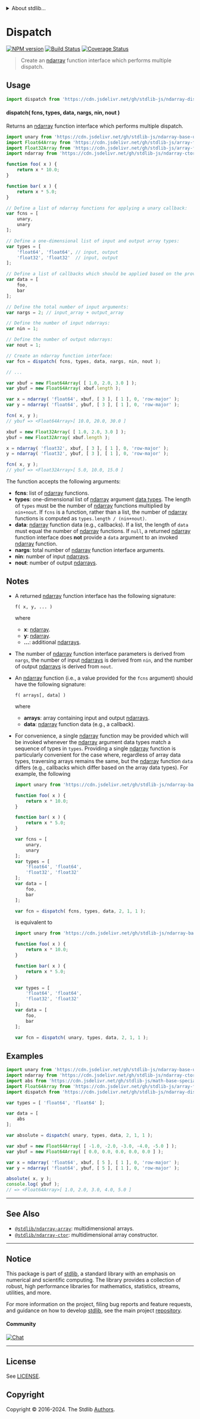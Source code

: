 <!--

@license Apache-2.0

Copyright (c) 2021 The Stdlib Authors.

Licensed under the Apache License, Version 2.0 (the "License");
you may not use this file except in compliance with the License.
You may obtain a copy of the License at

   http://www.apache.org/licenses/LICENSE-2.0

Unless required by applicable law or agreed to in writing, software
distributed under the License is distributed on an "AS IS" BASIS,
WITHOUT WARRANTIES OR CONDITIONS OF ANY KIND, either express or implied.
See the License for the specific language governing permissions and
limitations under the License.

-->


<details>
  <summary>
    About stdlib...
  </summary>
  <p>We believe in a future in which the web is a preferred environment for numerical computation. To help realize this future, we've built stdlib. stdlib is a standard library, with an emphasis on numerical and scientific computation, written in JavaScript (and C) for execution in browsers and in Node.js.</p>
  <p>The library is fully decomposable, being architected in such a way that you can swap out and mix and match APIs and functionality to cater to your exact preferences and use cases.</p>
  <p>When you use stdlib, you can be absolutely certain that you are using the most thorough, rigorous, well-written, studied, documented, tested, measured, and high-quality code out there.</p>
  <p>To join us in bringing numerical computing to the web, get started by checking us out on <a href="https://github.com/stdlib-js/stdlib">GitHub</a>, and please consider <a href="https://opencollective.com/stdlib">financially supporting stdlib</a>. We greatly appreciate your continued support!</p>
</details>

# Dispatch

[![NPM version][npm-image]][npm-url] [![Build Status][test-image]][test-url] [![Coverage Status][coverage-image]][coverage-url] <!-- [![dependencies][dependencies-image]][dependencies-url] -->

> Create an [ndarray][@stdlib/ndarray/ctor] function interface which performs multiple dispatch.

<section class="intro">

</section>

<!-- /.intro -->



<section class="usage">

## Usage

```javascript
import dispatch from 'https://cdn.jsdelivr.net/gh/stdlib-js/ndarray-dispatch@v0.2.0-deno/mod.js';
```

#### dispatch( fcns, types, data, nargs, nin, nout )

Returns an [ndarray][@stdlib/ndarray/ctor] function interface which performs multiple dispatch.

<!-- eslint-disable array-element-newline -->

```javascript
import unary from 'https://cdn.jsdelivr.net/gh/stdlib-js/ndarray-base-unary@deno/mod.js';
import Float64Array from 'https://cdn.jsdelivr.net/gh/stdlib-js/array-float64@deno/mod.js';
import Float32Array from 'https://cdn.jsdelivr.net/gh/stdlib-js/array-float32@deno/mod.js';
import ndarray from 'https://cdn.jsdelivr.net/gh/stdlib-js/ndarray-ctor@deno/mod.js';

function foo( x ) {
    return x * 10.0;
}

function bar( x ) {
    return x * 5.0;
}

// Define a list of ndarray functions for applying a unary callback:
var fcns = [
    unary,
    unary
];

// Define a one-dimensional list of input and output array types:
var types = [
    'float64', 'float64', // input, output
    'float32', 'float32'  // input, output
];

// Define a list of callbacks which should be applied based on the provided array types:
var data = [
    foo,
    bar
];

// Define the total number of input arguments:
var nargs = 2; // input_array + output_array

// Define the number of input ndarrays:
var nin = 1;

// Define the number of output ndarrays:
var nout = 1;

// Create an ndarray function interface:
var fcn = dispatch( fcns, types, data, nargs, nin, nout );

// ...

var xbuf = new Float64Array( [ 1.0, 2.0, 3.0 ] );
var ybuf = new Float64Array( xbuf.length );

var x = ndarray( 'float64', xbuf, [ 3 ], [ 1 ], 0, 'row-major' );
var y = ndarray( 'float64', ybuf, [ 3 ], [ 1 ], 0, 'row-major' );

fcn( x, y );
// ybuf => <Float64Array>[ 10.0, 20.0, 30.0 ]

xbuf = new Float32Array( [ 1.0, 2.0, 3.0 ] );
ybuf = new Float32Array( xbuf.length );

x = ndarray( 'float32', xbuf, [ 3 ], [ 1 ], 0, 'row-major' );
y = ndarray( 'float32', ybuf, [ 3 ], [ 1 ], 0, 'row-major' );

fcn( x, y );
// ybuf => <Float32Array>[ 5.0, 10.0, 15.0 ]
```

The function accepts the following arguments:

-   **fcns**: list of [ndarray][@stdlib/ndarray/ctor] functions.
-   **types**: one-dimensional list of [ndarray][@stdlib/ndarray/ctor] argument [data types][@stdlib/ndarray/dtypes]. The length of `types` must be the number of [ndarray][@stdlib/ndarray/ctor] functions multiplied by `nin+nout`. If `fcns` is a function, rather than a list, the number of [ndarray][@stdlib/ndarray/ctor] functions is computed as `types.length / (nin+nout)`.
-   **data**: [ndarray][@stdlib/ndarray/ctor] function data (e.g., callbacks). If a list, the length of `data` must equal the number of [ndarray][@stdlib/ndarray/ctor] functions. If `null`, a returned [ndarray][@stdlib/ndarray/ctor] function interface does **not** provide a `data` argument to an invoked [ndarray][@stdlib/ndarray/ctor] function.
-   **nargs**: total number of [ndarray][@stdlib/ndarray/ctor] function interface arguments.
-   **nin**: number of input [ndarrays][@stdlib/ndarray/ctor].
-   **nout**: number of output [ndarrays][@stdlib/ndarray/ctor].

</section>

<!-- /.usage -->

<section class="notes">

## Notes

-   A returned [ndarray][@stdlib/ndarray/ctor] function interface has the following signature:

    ```text
    f( x, y, ... )
    ```

    where

    -   **x**: [ndarray][@stdlib/ndarray/ctor].
    -   **y**: [ndarray][@stdlib/ndarray/ctor].
    -   **...**: additional [ndarrays][@stdlib/ndarray/ctor].

-   The number of [ndarray][@stdlib/ndarray/ctor] function interface parameters is derived from `nargs`, the number of input [ndarrays][@stdlib/ndarray/ctor] is derived from `nin`, and the number of output [ndarrays][@stdlib/ndarray/ctor] is derived from `nout`.

-   An [ndarray][@stdlib/ndarray/ctor] function (i.e., a value provided for the `fcns` argument) should have the following signature:

    ```text
    f( arrays[, data] )
    ```

    where

    -   **arrays**: array containing input and output [ndarrays][@stdlib/ndarray/ctor].
    -   **data**: [ndarray][@stdlib/ndarray/ctor] function data (e.g., a callback).

-   For convenience, a single [ndarray][@stdlib/ndarray/ctor] function may be provided which will be invoked whenever the [ndarray][@stdlib/ndarray/ctor] argument data types match a sequence of types in `types`. Providing a single [ndarray][@stdlib/ndarray/ctor] function is particularly convenient for the case where, regardless of array data types, traversing arrays remains the same, but the [ndarray][@stdlib/ndarray/ctor] function `data` differs (e.g., callbacks which differ based on the array data types). For example, the following

    <!-- eslint-disable array-element-newline -->

    ```javascript
    import unary from 'https://cdn.jsdelivr.net/gh/stdlib-js/ndarray-base-unary@deno/mod.js';

    function foo( x ) {
        return x * 10.0;
    }

    function bar( x ) {
        return x * 5.0;
    }

    var fcns = [
        unary,
        unary
    ];
    var types = [
        'float64', 'float64',
        'float32', 'float32'
    ];
    var data = [
        foo,
        bar
    ];

    var fcn = dispatch( fcns, types, data, 2, 1, 1 );
    ```

    is equivalent to

    <!-- eslint-disable array-element-newline -->

    ```javascript
    import unary from 'https://cdn.jsdelivr.net/gh/stdlib-js/ndarray-base-unary@deno/mod.js';

    function foo( x ) {
        return x * 10.0;
    }

    function bar( x ) {
        return x * 5.0;
    }

    var types = [
        'float64', 'float64',
        'float32', 'float32'
    ];
    var data = [
        foo,
        bar
    ];

    var fcn = dispatch( unary, types, data, 2, 1, 1 );
    ```

</section>

<!-- /.notes -->

<section class="examples">

## Examples

<!-- eslint no-undef: "error" -->

```javascript
import unary from 'https://cdn.jsdelivr.net/gh/stdlib-js/ndarray-base-unary@deno/mod.js';
import ndarray from 'https://cdn.jsdelivr.net/gh/stdlib-js/ndarray-ctor@deno/mod.js';
import abs from 'https://cdn.jsdelivr.net/gh/stdlib-js/math-base-special-abs@deno/mod.js';
import Float64Array from 'https://cdn.jsdelivr.net/gh/stdlib-js/array-float64@deno/mod.js';
import dispatch from 'https://cdn.jsdelivr.net/gh/stdlib-js/ndarray-dispatch@v0.2.0-deno/mod.js';

var types = [ 'float64', 'float64' ];

var data = [
    abs
];

var absolute = dispatch( unary, types, data, 2, 1, 1 );

var xbuf = new Float64Array( [ -1.0, -2.0, -3.0, -4.0, -5.0 ] );
var ybuf = new Float64Array( [ 0.0, 0.0, 0.0, 0.0, 0.0 ] );

var x = ndarray( 'float64', xbuf, [ 5 ], [ 1 ], 0, 'row-major' );
var y = ndarray( 'float64', ybuf, [ 5 ], [ 1 ], 0, 'row-major' );

absolute( x, y );
console.log( ybuf );
// => <Float64Array>[ 1.0, 2.0, 3.0, 4.0, 5.0 ]
```

</section>

<!-- /.examples -->

<!-- Section for related `stdlib` packages. Do not manually edit this section, as it is automatically populated. -->

<section class="related">

* * *

## See Also

-   <span class="package-name">[`@stdlib/ndarray-array`][@stdlib/ndarray/array]</span><span class="delimiter">: </span><span class="description">multidimensional arrays.</span>
-   <span class="package-name">[`@stdlib/ndarray-ctor`][@stdlib/ndarray/ctor]</span><span class="delimiter">: </span><span class="description">multidimensional array constructor.</span>

</section>

<!-- /.related -->

<!-- Section for all links. Make sure to keep an empty line after the `section` element and another before the `/section` close. -->


<section class="main-repo" >

* * *

## Notice

This package is part of [stdlib][stdlib], a standard library with an emphasis on numerical and scientific computing. The library provides a collection of robust, high performance libraries for mathematics, statistics, streams, utilities, and more.

For more information on the project, filing bug reports and feature requests, and guidance on how to develop [stdlib][stdlib], see the main project [repository][stdlib].

#### Community

[![Chat][chat-image]][chat-url]

---

## License

See [LICENSE][stdlib-license].


## Copyright

Copyright &copy; 2016-2024. The Stdlib [Authors][stdlib-authors].

</section>

<!-- /.stdlib -->

<!-- Section for all links. Make sure to keep an empty line after the `section` element and another before the `/section` close. -->

<section class="links">

[npm-image]: http://img.shields.io/npm/v/@stdlib/ndarray-dispatch.svg
[npm-url]: https://npmjs.org/package/@stdlib/ndarray-dispatch

[test-image]: https://github.com/stdlib-js/ndarray-dispatch/actions/workflows/test.yml/badge.svg?branch=v0.2.0
[test-url]: https://github.com/stdlib-js/ndarray-dispatch/actions/workflows/test.yml?query=branch:v0.2.0

[coverage-image]: https://img.shields.io/codecov/c/github/stdlib-js/ndarray-dispatch/main.svg
[coverage-url]: https://codecov.io/github/stdlib-js/ndarray-dispatch?branch=main

<!--

[dependencies-image]: https://img.shields.io/david/stdlib-js/ndarray-dispatch.svg
[dependencies-url]: https://david-dm.org/stdlib-js/ndarray-dispatch/main

-->

[chat-image]: https://img.shields.io/gitter/room/stdlib-js/stdlib.svg
[chat-url]: https://app.gitter.im/#/room/#stdlib-js_stdlib:gitter.im

[stdlib]: https://github.com/stdlib-js/stdlib

[stdlib-authors]: https://github.com/stdlib-js/stdlib/graphs/contributors

[umd]: https://github.com/umdjs/umd
[es-module]: https://developer.mozilla.org/en-US/docs/Web/JavaScript/Guide/Modules

[deno-url]: https://github.com/stdlib-js/ndarray-dispatch/tree/deno
[deno-readme]: https://github.com/stdlib-js/ndarray-dispatch/blob/deno/README.md
[umd-url]: https://github.com/stdlib-js/ndarray-dispatch/tree/umd
[umd-readme]: https://github.com/stdlib-js/ndarray-dispatch/blob/umd/README.md
[esm-url]: https://github.com/stdlib-js/ndarray-dispatch/tree/esm
[esm-readme]: https://github.com/stdlib-js/ndarray-dispatch/blob/esm/README.md
[branches-url]: https://github.com/stdlib-js/ndarray-dispatch/blob/main/branches.md

[stdlib-license]: https://raw.githubusercontent.com/stdlib-js/ndarray-dispatch/main/LICENSE

[@stdlib/ndarray/array]: https://github.com/stdlib-js/ndarray-array/tree/deno

[@stdlib/ndarray/ctor]: https://github.com/stdlib-js/ndarray-ctor/tree/deno

[@stdlib/ndarray/dtypes]: https://github.com/stdlib-js/ndarray-dtypes/tree/deno

<!-- <related-links> -->

<!-- </related-links> -->

</section>

<!-- /.links -->
